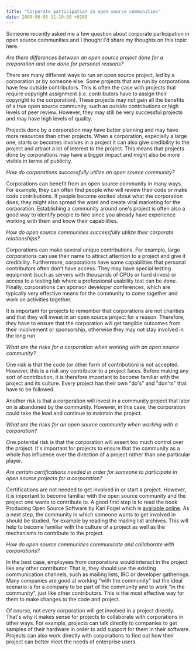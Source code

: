 ```yaml
---
title: "Corporate participation in open source communities"
date: 2009-06-05 11:10:58 +0200
---
```


Someone recently asked me a few question about corporate participation
in open source communities and I thought I'd share my thoughts on this
topic here.

<em>Are there differences between an open source project done for a
corporation and one done for personal reasons?</em>

There are many different ways to run an open source project, led by a
corporation or by someone else.  Some projects that are run by
corporations have few outside contributors.  This is often the case with
projects that require copyright assignment (i.e. contributors have to
assign their copyright to the corporation).  These projects may not gain
all the benefits of a true open source community, such as outside
contributions or high levels of peer review.  However, they may still be
very successful projects and may have high levels of quality.

Projects done by a corporation may have better planning and may have
more resources than other projects.  When a corporation, especially a
large one, starts or becomes involves in a project it can also give
credibility to the project and attract a lot of interest to the project.
This means that projects done by corporations may have a bigger impact
and might also be more visible in terms of publicity.

<em>How do corporations successfully utilize an open source
community?</em>

Corporations can benefit from an open source community in many ways.
For example, they can often find people who will review their code or
make code contributions.  If people become excited about what the
corporation does, they might also spread the word and create viral
marketing for the corporation.  Establishing a community around one's
project is often also a good way to identify people to hire since you
already have experience working with them and know their capabilities.

<em>How do open source communities successfully utilize their corporate
relationships?</em>

Corporations can make several unique contributions.  For example, large
corporations can use their name to attract attention to a project and
give it credibility.  Furthermore, corporations have some capabilities
that personal contributors often don't have access.  They may have
special testing equipment (such as servers with thousands of CPUs or
hard drives) or access to a testing lab where a professional usability
test can be done.  Finally, corporations can sponsor developer
conferences, which are typically very effective means for the community
to come together and work on activities together.

It is important for projects to remember that corporations are not
charities and that they will invest in an open source project for a
reason.  Therefore, they have to ensure that the corporation will get
tangible outcomes from their involvement or sponsorship, otherwise they
may not stay involved in the long run.

<em>What are the risks for a corporation when working with an open
source community?</em>

One risk is that the code (or other form of contribution) is not
accepted.  However, this is a risk any contributor to a project faces.
Before making any sort of contribution, it is therefore important to
become familiar with the project and its culture.  Every project has
their own "do's" and "don'ts" that have to be followed.

Another risk is that a corporation will invest in a community project
that later on is abandoned by the community.  However, in this case, the
corporation could take the lead and continue to maintain the project.

<em>What are the risks for an open source community when working with a
corporation?</em>

One potential risk is that the corporation will assert too much control
over the project.  It's important for projects to ensure that the
community as a whole has influence over the direction of a project
rather than one particular player.

<em>Are certain certifications needed in order for someone
to participate in open source projects for a corporation?</em>

Certifications are not needed to get involved in or start a project.
However, it is important to become familiar with the open source
community and the project one wants to contribute to.  A good first step
is to read the book Producing Open Source Software by Karl Fogel which
is <a href = "http://producingoss.com/">available online</a>.  As a next
step, the community in which someone wants to get involved in should be
studied, for example by reading the mailing list archives.  This will
help to become familiar with the culture of a project as well as the
mechanisms to contribute to the project.

<em>How do open source communities communicate and collaborate with
corporations?</em>

In the best case, employees from corporations would interact in the
project like any other contributor.  That is, they should use the
existing communication channels, such as mailing lists, IRC or developer
gatherings.  Many companies are good at working "with the community" but
the ideal scenario is for a company to be part of the community and to
work "in the community", just like other contributors.  This is the most
effective way for them to make changes to the code and project.

Of course, not every corporation will get involved in a project
directly.  That's why it makes sense for projects to collaborate with
corporations in other ways.  For example, projects can talk directly to
companies to get samples of their hardware in order to add support for
them in their software.  Projects can also work directly with
corporations to find out how their project can better meet the needs of
enterprise users.

